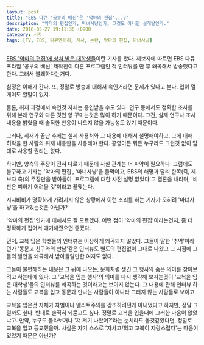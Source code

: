 ```yaml
---
layout: post
title: "EBS 다큐 '공부의 배신'은 '악마의 편집'...?"
description: "악마의 편집인가, 마녀사냥인가, 그것도 아니면 설레발인가."
date: 2016-05-27 19:11:36 +0900
category: 시사
tags: [TV, EBS, 다큐멘터리, 시사, 논란, 악마의 편집, 마녀사냥]
---
```


[EBS '악마의 편집'에 상처 받은 대학생들](http://www.insight.co.kr/newsRead.php?ArtNo=62977)이란 기사를 봤다.
제보자에 따르면 EBS 다큐프라임 '공부의 배신' 제작진이 다른 프로그램인 척 인터뷰를 딴 후 왜곡해서 방송했다고 한다.
그래서 불쾌하다는거다.

심정은 이해가 간다.
또, 정말로 방송에 대해서 속인거라면 문제가 있다고 본다.
입이 열개여도 할말이 없지.

물론, 취재 과정에서 속인것 자체는 용인받을 수도 있다.
연구 등에서도 정확한 조사를 위해 본래 연구와 다른 것인 양 꾸미는것은 많이 하기 때문이다.
그건, 실제 연구나 조사 내용을 밝혔을 때 솔직한 반응이 나오지 않을 가능성도 있기 때문이다.

그러나, 취재가 끝난 후에는 실제 사용처와 그 내용에 대해서 설명해야하고,
그에 대해 허락을 한 사람의 취재 내용만을 사용해야 한다.
공영이든 뭐든 누구라도 그런것 없이 맘대로 사용할 권리는 없다.

하지만, 양측의 주장이 전혀 다르기 때문에 사실 관계는 더 파악이 필요하다.
그럼에도 불구하고 기자는 '악마의 편집', '마녀사냥'을 들먹이고,
EBS의 해명과 달리 한쪽(즉, 제보자 측)의 주장만을 받아들여 '프로그램에 대한 사전 설명 없었다'고 결론을 내리며,
'비판은 피하기 어려울 것'이라고 끝맺는다.

시시비비가 명확하게 가려지지 않은 상황에서 이런 소리를 하는 기자가 오히려 '마녀사냥'을 하고있는것은 아닌가?

'악마의 편집'인가에 대해서도 잘 모르겠다.
어떤 점이 '악마의 편집'이라는건지, 좀 더 정확하게 집어서 얘기해줬으면 좋겠다.

먼저, 교복 입은 학생들의 인터뷰는 이상하게 왜곡되지 않았다.
그들이 말한 '추억'이라던가 '동문고 친구와의 만남'같은 인터뷰도
별도의 편집없이 그대로 나왔고 그 시점에 그들의 발언을 왜곡해서 받아들일만한 여지도 없다.

그들이 불편해하는 내용은 그 뒤에 나오는, 문화처럼 생긴 그 행사의 숨은 의미를 찾아보려고 하는데에 있다.
그 '교복을 입는 행사'의 의미를 다시 생각해 보자는것이
'교복을 입은 대학생'들의 인터뷰를 왜곡하는 것이라고는 보이지 않는다.
그 내용에 관해 인터뷰 하는 사람들도 교복을 입고 동문과 만나는 사람들이 아니라 그러지 않는 사람들로 보이고.

교복을 입은것 자체가 차별이나 엘리트주의를 강조하려던게 아니었다고 하지만, 정말 그럴까도 싶다.
반대로 솔직히 되묻고도 싶다.
정말로 교복을 입을때에 그러한 마음이 없었냐고.
만약, 누구도 몰라보거나 '쟤 저기 나왔어?'라는 눈치라도 볼것같았다면, 정말로 교복을 입고 등교했을까.
사실은 자기 스스로 '자사고/외고 교복이 자랑스럽다'는 마음이 있었기 때문은 아닌가?
